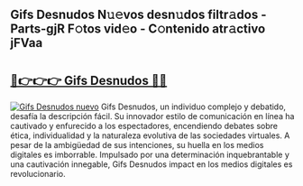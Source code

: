 ## Gifs Desnudos N𝚞𝚎vos desn𝚞dos filtr𝚊dos - Parts-gjR F𝚘tos vid𝚎o - C𝚘ntenido atr𝚊ctivo jFVaa

# <h2><a href="http://mb5ciga.tromn.icu/?c=Gifs+Desnudos">🔗👉👉👉 Gifs Desnudos 🔗🔗</a></h2>

[![Gifs Desnudos nuevo](https://i.imgur.com/pEAQMta.gif)](http://mb5ciga.tromn.icu/?c=Gifs+Desnudos)
Gifs Desnudos, un individuo complejo y debatido, desafía la descripción fácil. Su innovador estilo de comunicación en línea ha cautivado y enfurecido a los espectadores, encendiendo debates sobre ética, individualidad y la naturaleza evolutiva de las sociedades virtuales. A pesar de la ambigüedad de sus intenciones, su huella en los medios digitales es imborrable. Impulsado por una determinación inquebrantable y una cautivación innegable, Gifs Desnudos impact en los medios digitales es revolucionario.

